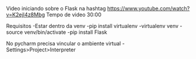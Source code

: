 Video iniciando sobre o Flask na hashtag
https://www.youtube.com/watch?v=K2ejI4z8Mbg
Tempo de video 30:00


Requisitos
-Estar dentro da venv 
-pip install virtualenv
-virtualenv venv
-source venv/bin/activate
-pip install Flask

No pycharm precisa vincular o ambiente virtual
-Settings>Project>Interpreter